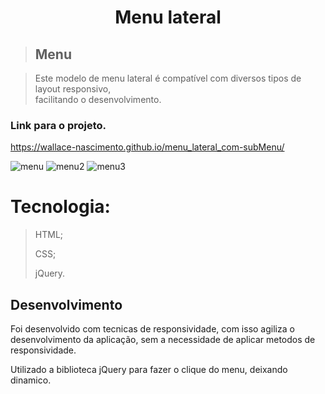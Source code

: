 <h1 align="center">Menu lateral</h1>

> ## Menu 

> Este modelo de menu lateral é compatível com diversos tipos de layout responsivo, <br />
> facilitando o desenvolvimento.


### Link para o projeto.
https://wallace-nascimento.github.io/menu_lateral_com-subMenu/

![menu](https://user-images.githubusercontent.com/87508400/151674070-776b963d-11c1-48f5-a9d0-62941fe32b38.JPG)
![menu2](https://user-images.githubusercontent.com/87508400/151674071-684b8853-4522-4908-b031-cf779cf778ef.JPG)
![menu3](https://user-images.githubusercontent.com/87508400/151674074-68784aa9-41e9-4d1c-b9aa-649acafddb27.JPG)

# Tecnologia:

> HTML; <br/> 
> 
> CSS; <br/>
> 
> jQuery.



 ## Desenvolvimento 
<P> Foi desenvolvido com tecnicas de responsividade, com isso agiliza o desenvolvimento da aplicação, sem a necessidade de aplicar metodos de responsividade.</p>

<p>Utilizado a biblioteca jQuery para fazer o clique do menu, deixando dinamico.</p>
